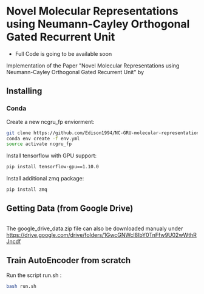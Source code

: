 # Novel Molecular Representations using Neumann-Cayley Orthogonal Gated Recurrent Unit
+ Full Code is going to be available soon

Implementation of the Paper "Novel Molecular Representations using Neumann-Cayley Orthogonal Gated Recurrent Unit" by 

## Installing

### Conda
Create a new ncgru_fp enviorment:
```bash
git clone https://github.com/Edison1994/NC-GRU-molecular-representation.git
conda env create -f env.yml
source activate ncgru_fp
```

Install tensorflow with GPU support:
```bash
pip install tensorflow-gpu==1.10.0
```

Install additional zmq package:
```bash
pip install zmq
```

## Getting Data (from Google Drive)
```bash

```
The google_drive_data.zip file can also be downloaded manualy under https://drive.google.com/drive/folders/1GwcGNWcl8IbY0TnFfw9U02wWthRJncdf 

## Train AutoEncoder from scratch
Run the script run.sh :
```bash
bash run.sh
```
